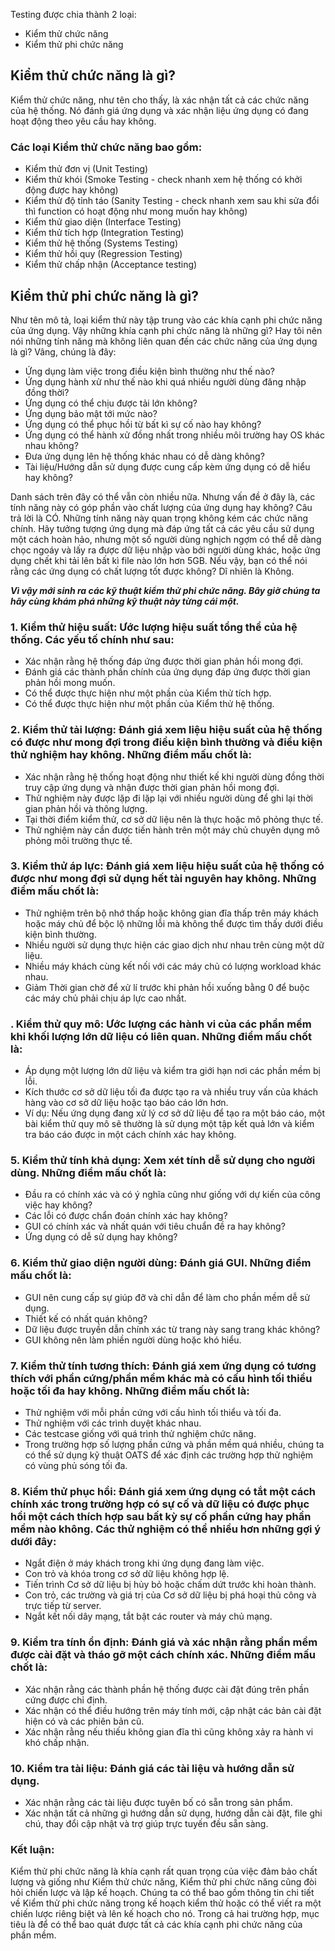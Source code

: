 Testing được chia thành 2 loại:
* Kiểm thử chức năng
* Kiểm thử phi chức năng
## Kiểm thử chức năng là gì?
Kiểm thử chức năng, như tên cho thấy, là xác nhận tất cả các chức năng của hệ thống. Nó đánh giá ứng dụng và xác nhận liệu ứng dụng có đang hoạt động theo yêu cầu hay không.

### Các loại Kiểm thử chức năng bao gồm:
- Kiểm thử đơn vị (Unit Testing)
- Kiểm thử khói (Smoke Testing - check nhanh xem hệ thống có khởi động được hay không)
- Kiểm thử độ tỉnh táo (Sanity Testing - check nhanh xem sau khi sửa đổi thì function có hoạt động như mong muốn hay không)
- Kiểm thử giao diện (Interface Testing)
- Kiểm thử tích hợp (Integration Testing)
- Kiểm thử hệ thống (Systems Testing)
- Kiểm thử hồi quy (Regression Testing)
- Kiểm thử chấp nhận (Acceptance testing)

## Kiểm thử phi chức năng là gì?
Như tên mô tả, loại kiểm thử này tập trung vào các khía cạnh phi chức năng của ứng dụng. Vậy những khía cạnh phi chức năng là những gì? Hay tôi nên nói những tính năng mà không liên quan đến các chức năng của ứng dụng là gì? Vâng, chúng là đây:
- Ứng dụng làm việc trong điều kiện bình thường như thế nào?
- Ứng dụng hành xử như thế nào khi quá nhiều người dùng đăng nhập đồng thời?
- Ứng dụng có thể chịu được tải lớn không?
- Ứng dụng bảo mật tới mức nào?
- Ứng dụng có thể phục hồi từ bất kì sự cố nào hay không?
- Ứng dụng có thể hành xử đồng nhất trong nhiều môi trường hay OS khác nhau không?
- Đưa ứng dụng lên hệ thống khác nhau có dễ dàng không?
- Tài liệu/Hướng dẫn sử dụng được cung cấp kèm ứng dụng có dễ hiểu hay không?

Danh sách trên đây có thể vẫn còn nhiều nữa. Nhưng vấn đề ở đây là, các tính năng này có góp phần vào chất lượng của ứng dụng hay không? Câu trả lời là CÓ. Những tính năng này quan trọng không kém các chức năng chính. Hãy tưởng tượng ứng dụng mà đáp ứng tất cả các yêu cầu sử dụng một cách hoàn hảo, nhưng một số người dùng nghịch ngợm có thể dễ dàng chọc ngoáy và lấy ra được dữ liệu nhập vào bởi người dùng khác, hoặc ứng dụng chết khi tải lên bất kì file nào lớn hơn 5GB. Nếu vậy, bạn có thể nói rằng các ứng dụng có chất lượng tốt được không? Dĩ nhiên là Không.

***Vì vậy mới sinh ra các kỹ thuật kiểm thử phi chức năng. Bây giờ chúng ta hãy cùng khám phá những kỹ thuật này từng cái một.***

### 1. Kiểm thử hiệu suất: Ước lượng hiệu suất tổng thể của hệ thống. Các yếu tố chính như sau:
- Xác nhận rằng hệ thống đáp ứng được thời gian phản hồi mong đợi.
- Đánh giá các thành phần chính của ứng dụng đáp ứng được thời gian phản hồi mong muốn.
- Có thể được thực hiện như một phần của Kiểm thử tích hợp.
- Có thể được thực hiện như một phần của Kiểm thử hệ thống.

### 2. Kiểm thử tải lượng: Đánh giá xem liệu hiệu suất của hệ thống có được như mong đợi trong điều kiện bình thường và điều kiện thử nghiệm hay không. Những điểm mấu chốt là:
- Xác nhận rằng hệ thống hoạt động như thiết kế khi người dùng đồng thời truy cập ứng dụng và nhận được thời gian phản hồi mong đợi.
- Thử nghiệm này được lặp đi lặp lại với nhiều người dùng để ghi lại thời gian phản hồi và thông lượng.
- Tại thời điểm kiểm thử, cơ sở dữ liệu nên là thực hoặc mô phỏng thực tế.
- Thử nghiệm này cần được tiến hành trên một máy chủ chuyên dụng mô phỏng môi trường thực tế.

### 3. Kiểm thử áp lực: Đánh giá xem liệu hiệu suất của hệ thống có được như mong đợi sử dụng hết tài nguyên hay không. Những điểm mấu chốt là:
- Thử nghiệm trên bộ nhớ thấp hoặc không gian đĩa thấp trên máy khách hoặc máy chủ để bộc lộ những lỗi mà không thể được tìm thấy dưới điều kiện bình thường.
- Nhiều người sử dụng thực hiện các giao dịch như nhau trên cùng một dữ liệu.
- Nhiều máy khách cùng kết nối với các máy chủ có lượng workload khác nhau.
- Giảm Thời gian chờ để xử lí trước khi phản hồi xuống bằng 0 để buộc các máy chủ phải chịu áp lực cao nhất.

### . Kiểm thử quy mô: Ước lượng các hành vi của các phần mềm khi khối lượng lớn dữ liệu có liên quan. Những điểm mấu chốt là:
- Áp dụng một lượng lớn dữ liệu và kiểm tra giới hạn nơi các phần mềm bị lỗi.
- Kích thước cơ sở dữ liệu tối đa được tạo ra và nhiều truy vấn của khách hàng vào cơ sở dữ liệu hoặc tạo báo cáo lớn hơn.
- Ví dụ: Nếu ứng dụng đang xử lý cơ sở dữ liệu để tạo ra một báo cáo, một bài kiểm thử quy mô sẽ thường là sử dụng một tập kết quả lớn và kiểm tra báo cáo được in một cách chính xác hay không.

### 5. Kiểm thử tính khả dụng: Xem xét tính dễ sử dụng cho người dùng. Những điểm mấu chốt là:
- Đầu ra có chính xác và có ý nghĩa cũng như giống với dự kiến của công việc hay không?
- Các lỗi có được chẩn đoán chính xác hay không?
- GUI có chính xác và nhất quán với tiêu chuẩn đề ra hay không?
- Ứng dụng có dễ sử dụng hay không?

### 6. Kiểm thử giao diện người dùng: Đánh giá GUI. Những điểm mấu chốt là:
- GUI nên cung cấp sự giúp đỡ và chỉ dẫn để làm cho phần mềm dễ sử dụng.
- Thiết kế có nhất quán không?
- Dữ liệu được truyền dẫn chính xác từ trang này sang trang khác không?
- GUI không nên làm phiền người dùng hoặc khó hiểu.

### 7. Kiểm thử tính tương thích: Đánh giá xem ứng dụng có tương thích với phần cứng/phần mềm khác mà có cấu hình tối thiểu hoặc tối đa hay không. Những điểm mấu chốt là:
- Thử nghiệm với mỗi phần cứng với cấu hình tối thiểu và tối đa.
- Thử nghiệm với các trình duyệt khác nhau.
- Các testcase giống với quá trình thử nghiệm chức năng.
- Trong trường hợp số lượng phần cứng và phần mềm quá nhiều, chúng ta có thể sử dụng kỹ thuật OATS để xác định các trường hợp thử nghiệm có vùng phủ sóng tối đa.

### 8. Kiểm thử phục hồi: Đánh giá xem ứng dụng có tắt một cách chính xác trong trường hợp có sự cố và dữ liệu có được phục hồi một cách thích hợp sau bất kỳ sự cố phần cứng hay phần mềm nào không. Các thử nghiệm có thể nhiều hơn những gợi ý dưới đây:
- Ngắt điện ở máy khách trong khi ứng dụng đang làm việc.
- Con trỏ và khóa trong cơ sở dữ liệu không hợp lệ.
- Tiến trình Cơ sở dữ liệu bị hủy bỏ hoặc chấm dứt trước khi hoàn thành.
- Con trỏ, các trường và giá trị của Cơ sở dữ liệu bị phá hoại thủ công và trực tiếp từ server.
- Ngắt kết nối dây mạng, tắt bật các router và máy chủ mạng.

### 9. Kiểm tra tính ổn định: Đánh giá và xác nhận rằng phần mềm được cài đặt và tháo gỡ một cách chính xác. Những điểm mấu chốt là:
- Xác nhận rằng các thành phần hệ thống được cài đặt đúng trên phần cứng được chỉ định.
- Xác nhận có thể điều hướng trên máy tính mới, cập nhật các bản cài đặt hiện có và các phiên bản cũ.
- Xác nhận rằng nếu thiếu không gian đĩa thì cũng không xảy ra hành vi khó chấp nhận.

### 10. Kiểm tra tài liệu: Đánh giá các tài liệu và hướng dẫn sử dụng.
- Xác nhận rằng các tài liệu được tuyên bố có sẵn trong sản phẩm.
- Xác nhận tất cả những gì hướng dẫn sử dụng, hướng dẫn cài đặt, file ghi chú, thay đổi cập nhật và trợ giúp trực tuyến đều sẵn sàng.

### Kết luận:
Kiểm thử phi chức năng là khía cạnh rất quan trọng của việc đảm bảo chất lượng và giống như Kiểm thử chức năng, Kiểm thử phi chức năng cũng đòi hỏi chiến lược và lập kế hoạch. Chúng ta có thể bao gồm thông tin chi tiết về Kiểm thử phi chức năng trong kế hoạch kiểm thử hoặc có thể viết ra một chiến lược riêng biệt và lên kế hoạch cho nó. Trong cả hai trường hợp, mục tiêu là để có thể bao quát được tất cả các khía cạnh phi chức năng của phần mềm.
